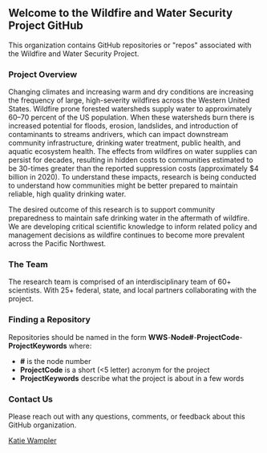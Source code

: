 ## Welcome to the Wildfire and Water Security Project GitHub

This organization contains GitHub repositories or "repos" associated with the Wildfire and Water Security Project. 

### Project Overview 
Changing climates and increasing warm and dry conditions are increasing the frequency of large, high-severity wildfires across the Western United States. Wildfire prone forested watersheds supply water to approximately 60–70 percent of the US population. When these watersheds burn there is increased potential for floods, erosion, landslides, and introduction of contaminants to streams andrivers, which can impact downstream community infrastructure, drinking water treatment, public health, and aquatic ecosystem health. The effects from wildfires on water supplies can persist for
decades, resulting in hidden costs to communities estimated to be 30-times greater than the reported suppression costs (approximately $4 billion in 2020). To understand these impacts, research is being conducted to understand how communities might be better prepared to maintain reliable, high quality drinking water. 

The desired outcome of this research is to support community preparedness to maintain safe drinking water in the aftermath of wildfire. We are developing critical scientific knowledge to inform related policy and management decisions as wildfire continues to become more prevalent across the Pacific Northwest.

### The Team 
The research team is comprised of an interdisciplinary team of 60+ scientists. With 25+ federal, state, and local partners collaborating with the project.


### Finding a Repository 
Repositories should be named in the form **WWS**-**Node#**-**ProjectCode**-**ProjectKeywords** where:
-   **\#** is the node number
-   **ProjectCode** is a short (\<5 letter) acronym for the project
-   **ProjectKeywords** describe what the project is about in a few words

### Contact Us 
Please reach out with any questions, comments, or feedback about this GitHub organization.

[Katie Wampler](katie.wampler@oregonstate.edu)

<!--
**Here are some ideas to get you started:**

🙋‍♀️ A short introduction - what is your organization all about?
🌈 Contribution guidelines - how can the community get involved?
👩‍💻 Useful resources - where can the community find your docs? Is there anything else the community should know?
🍿 Fun facts - what does your team eat for breakfast?
🧙 Remember, you can do mighty things with the power of [Markdown](https://docs.github.com/github/writing-on-github/getting-started-with-writing-and-formatting-on-github/basic-writing-and-formatting-syntax)
-->
